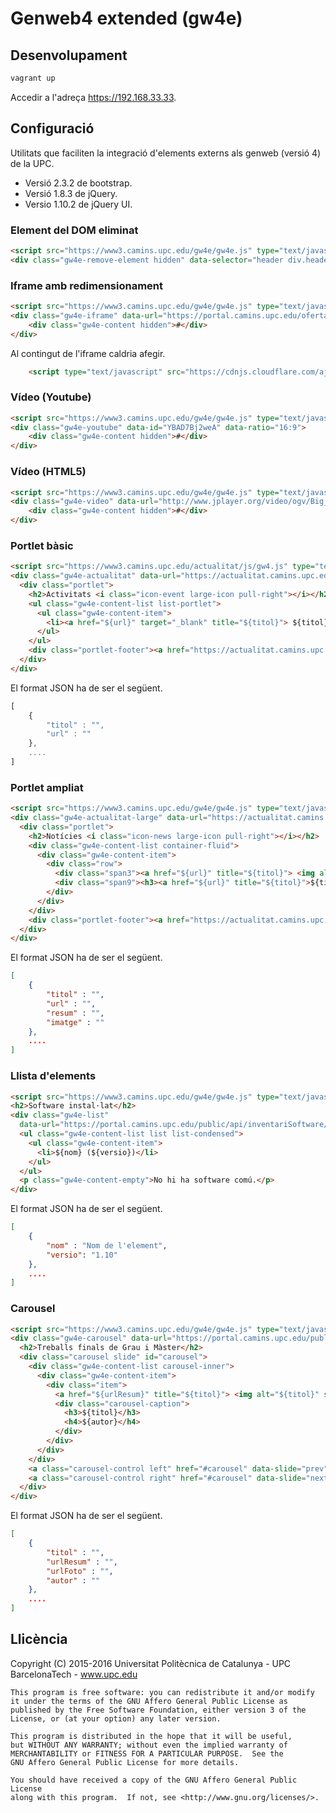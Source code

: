 # Genweb4 extended (gw4e)

## Desenvolupament

```sh
vagrant up
```

Accedir a l'adreça https://192.168.33.33.

## Configuració

Utilitats que faciliten la integració d'elements externs als genweb (versió 4) de la UPC.

  - Versió 2.3.2 de bootstrap.
  - Versió 1.8.3 de jQuery.
  - Versio 1.10.2 de jQuery UI.

### Element del DOM eliminat

```html
<script src="https://www3.camins.upc.edu/gw4e/gw4e.js" type="text/javascript"></script>
<div class="gw4e-remove-element hidden" data-selector="header div.header-image">#</div>
```

### Iframe amb redimensionament

```html
<script src="https://www3.camins.upc.edu/gw4e/gw4e.js" type="text/javascript"></script>
<div class="gw4e-iframe" data-url="https://portal.camins.upc.edu/oferta/conveni/public/cercaOfertes.htm">
    <div class="gw4e-content hidden">#</div>
</div>
```

Al contingut de l'iframe caldria afegir.

```html
    <script type="text/javascript" src="https://cdnjs.cloudflare.com/ajax/libs/iframe-resizer/3.5.5/iframeResizer.contentWindow.min.js"></script>
```

### Vídeo (Youtube)

```html
<script src="https://www3.camins.upc.edu/gw4e/gw4e.js" type="text/javascript"></script>
<div class="gw4e-youtube" data-id="YBAD7Bj2weA" data-ratio="16:9">
    <div class="gw4e-content hidden">#</div>
</div>
```

### Vídeo (HTML5)

```html
<script src="https://www3.camins.upc.edu/gw4e/gw4e.js" type="text/javascript"></script>
<div class="gw4e-video" data-url="http://www.jplayer.org/video/ogv/Big_Buck_Bunny_Trailer.ogv" data-ratio="16:9">
    <div class="gw4e-content hidden">#</div>
</div>
```

### Portlet bàsic

```html
<script src="https://www3.camins.upc.edu/actualitat/js/gw4.js" type="text/javascript"></script>
<div class="gw4e-actualitat" data-url="https://actualitat.camins.upc.edu/activitats.json/2?callback=callback" data-type="jsonp" data-count="5">
  <div class="portlet">
    <h2>Activitats <i class="icon-event large-icon pull-right"></i></h2>
    <ul class="gw4e-content-list list-portlet">
      <ul class="gw4e-content-item">
        <li><a href="${url}" target="_blank" title="${titol}"> ${titol} <img alt="(open in new window)" class="link_blank" src="++genweb++static/images/icon_blank.gif" /></a></li>
      </ul>
    </ul>
    <div class="portlet-footer"><a href="https://actualitat.camins.upc.edu/" target="_blank">Actualitat Camins</a> | <a href="https://actualitat.camins.upc.edu/ca/node/add/activitat" target="_blank">Proposa activitat</a></div>
  </div>
</div>
```
El format JSON ha de ser el següent.

```js
[
    {
        "titol" : "",
        "url" : ""
    },
    ....
]
```

### Portlet ampliat

```html
<script src="https://www3.camins.upc.edu/gw4e/gw4e.js" type="text/javascript"></script>
<div class="gw4e-actualitat-large" data-url="https://actualitat.camins.upc.edu/ca/noticies.json/2?callback=callback" data-type="jsonp" data-count="5">
  <div class="portlet">
    <h2>Notícies <i class="icon-news large-icon pull-right"></i></h2>
    <div class="gw4e-content-list container-fluid">
      <div class="gw4e-content-item">
        <div class="row">
          <div class="span3"><a href="${url}" title="${titol}"> <img alt="${imatge.alt}" src="${imatge.src}" /> </a></div>
          <div class="span9"><h3><a href="${url}" title="${titol}">${titol}</a></h3>${resum}</div>
        </div>
      </div>
    </div>
    <div class="portlet-footer"><a href="https://actualitat.camins.upc.edu/" target="_blank">Actualitat Camins</a> | <a href="https://actualitat.camins.upc.edu/ca/node/add/noticia" target="_blank">Proposa notícia</a></div>
  </div>
</div>
```
El format JSON ha de ser el següent.

```json
[
    {
        "titol" : "",
        "url" : "",
        "resum" : "",
        "imatge" : ""
    },
    ....
]
```

### Llista d'elements

```html
<script src="https://www3.camins.upc.edu/gw4e/gw4e.js" type="text/javascript"></script>
<h2>Software instal·lat</h2>
<div class="gw4e-list"
  data-url="https://portal.camins.upc.edu/public/api/inventariSoftware/aula/A2-S101/software">
  <ul class="gw4e-content-list list list-condensed">
    <ul class="gw4e-content-item">
      <li>${nom} (${versio})</li>
    </ul>
  </ul>
  <p class="gw4e-content-empty">No hi ha software comú.</p>
</div>

```
El format JSON ha de ser el següent.

```json
[
    {
        "nom" : "Nom de l'element",
        "versio": "1.10"
    },
    ....
]
```

### Carousel

```html
<script src="https://www3.camins.upc.edu/gw4e/gw4e.js" type="text/javascript"></script>
<div class="gw4e-carousel" data-url="https://portal.camins.upc.edu/public/tfg/resum/random?n=10" data-interval="10" data-count="4" data-height="20em">
  <h2>Treballs finals de Grau i Màster</h2>
  <div class="carousel slide" id="carousel">
    <div class="gw4e-content-list carousel-inner">
      <div class="gw4e-content-item">
        <div class="item">
          <a href="${urlResum}" title="${titol}"> <img alt="${titol}" src="${urlFoto}" title="${titol}" /></a>
          <div class="carousel-caption">
            <h3>${titol}</h3>
            <h4>${autor}</h4>
          </div>
        </div>
      </div>
    </div>
    <a class="carousel-control left" href="#carousel" data-slide="prev">‹</a>
    <a class="carousel-control right" href="#carousel" data-slide="next">›</a>
  </div>
</div>
```
El format JSON ha de ser el següent.

```json
[
    {
        "titol" : "",
        "urlResum" : "",
        "urlFoto" : "",
        "autor" : ""
    },
    ....
]
```

Llicència
---------

Copyright (C) 2015-2016 Universitat Politècnica de Catalunya - UPC BarcelonaTech - www.upc.edu

```
This program is free software: you can redistribute it and/or modify
it under the terms of the GNU Affero General Public License as
published by the Free Software Foundation, either version 3 of the
License, or (at your option) any later version.

This program is distributed in the hope that it will be useful,
but WITHOUT ANY WARRANTY; without even the implied warranty of
MERCHANTABILITY or FITNESS FOR A PARTICULAR PURPOSE.  See the
GNU Affero General Public License for more details.

You should have received a copy of the GNU Affero General Public License
along with this program.  If not, see <http://www.gnu.org/licenses/>.
```
